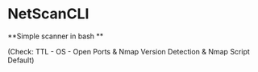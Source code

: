 # NetScanCLI

**Simple scanner in bash **

(Check: TTL - OS - Open Ports & Nmap Version Detection & Nmap Script Default)
